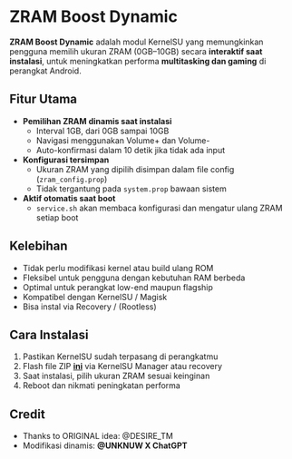# ZRAM Boost Dynamic

**ZRAM Boost Dynamic** adalah modul KernelSU yang memungkinkan pengguna memilih ukuran ZRAM (0GB–10GB) secara **interaktif saat instalasi**, untuk meningkatkan performa **multitasking dan gaming** di perangkat Android.

## Fitur Utama

- **Pemilihan ZRAM dinamis saat instalasi**
  - Interval 1GB, dari 0GB sampai 10GB
  - Navigasi menggunakan Volume+ dan Volume-
  - Auto-konfirmasi dalam 10 detik jika tidak ada input
- **Konfigurasi tersimpan**
  - Ukuran ZRAM yang dipilih disimpan dalam file config (`zram_config.prop`)
  - Tidak tergantung pada `system.prop` bawaan sistem
- **Aktif otomatis saat boot**
  - `service.sh` akan membaca konfigurasi dan mengatur ulang ZRAM setiap boot

## Kelebihan

- Tidak perlu modifikasi kernel atau build ulang ROM
- Fleksibel untuk pengguna dengan kebutuhan RAM berbeda
- Optimal untuk perangkat low-end maupun flagship
- Kompatibel dengan KernelSU / Magisk
- Bisa instal via Recovery / (Rootless)

## Cara Instalasi

1. Pastikan KernelSU sudah terpasang di perangkatmu
2. Flash file ZIP [**ini**](https://github.com/UNKNUW/ZRAM-Boost-Dynamic/releases/latest) via KernelSU Manager atau recovery
3. Saat instalasi, pilih ukuran ZRAM sesuai keinginan
4. Reboot dan nikmati peningkatan performa

## Credit

- Thanks to ORIGINAL idea: @DESIRE_TM
- Modifikasi dinamis: **@UNKNUW X ChatGPT**
